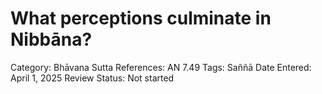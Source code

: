 # What perceptions culminate in Nibbāna?

Category: Bhāvana
Sutta References: AN 7.49
Tags: Saññā
Date Entered: April 1, 2025
Review Status: Not started